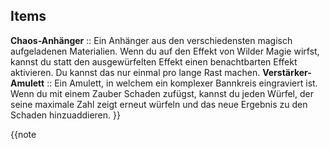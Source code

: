 ## Items
**Chaos-Anhänger** :: Ein Anhänger aus den verschiedensten magisch aufgeladenen Materialien. Wenn du auf den Effekt von Wilder Magie wirfst, kannst du statt den ausgewürfelten Effekt einen benachtbarten Effekt aktivieren. Du kannst das nur einmal pro lange Rast machen. 
**Verstärker-Amulett** :: Ein Amulett, in welchem ein komplexer Bannkreis eingraviert ist. Wenn du mit einem Zauber Schaden zufügst, kannst du jeden Würfel, der seine maximale Zahl zeigt erneut würfeln und das neue Ergebnis zu den Schaden hinzuaddieren. 
}}

{{note